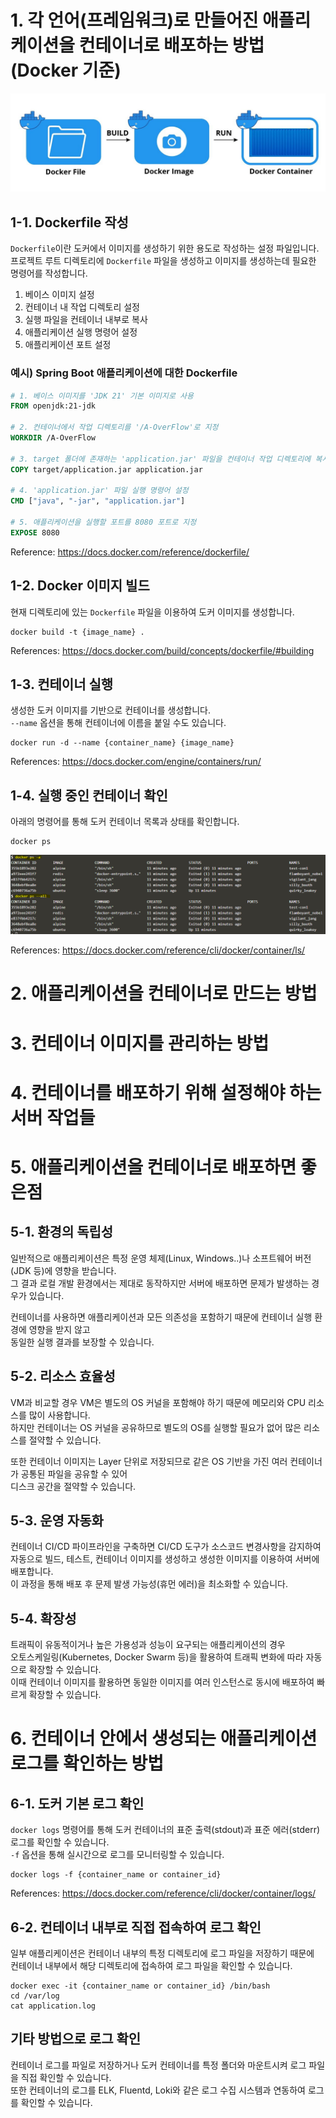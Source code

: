# 1. 각 언어(프레임워크)로 만들어진 애플리케이션을 컨테이너로 배포하는 방법 (Docker 기준)

![Container Deployment](../9_이미지/container_deployment.png)

## 1-1. Dockerfile 작성

`Dockerfile`이란 도커에서 이미지를 생성하기 위한 용도로 작성하는 설정 파일입니다.  
프로젝트 루트 디렉토리에 `Dockerfile` 파일을 생성하고 이미지를 생성하는데 필요한 명령어를 작성합니다.

1. 베이스 이미지 설정
2. 컨테이너 내 작업 디렉토리 설정
3. 실행 파일을 컨테이너 내부로 복사
4. 애플리케이션 실행 명령어 설정
5. 애플리케이션 포트 설정

### 예시) Spring Boot 애플리케이션에 대한 Dockerfile

``` dockerfile
# 1. 베이스 이미지를 'JDK 21' 기본 이미지로 사용
FROM openjdk:21-jdk

# 2. 컨테이너에서 작업 디렉토리를 '/A-OverFlow'로 지정
WORKDIR /A-OverFlow

# 3. target 폴더에 존재하는 'application.jar' 파일을 컨테이너 작업 디렉토리에 복사
COPY target/application.jar application.jar

# 4. 'application.jar' 파일 실행 명령어 설정
CMD ["java", "-jar", "application.jar"]

# 5. 애플리케이션을 실행할 포트를 8080 포트로 지정
EXPOSE 8080
```

Reference: https://docs.docker.com/reference/dockerfile/

## 1-2. Docker 이미지 빌드

현재 디렉토리에 있는 `Dockerfile` 파일을 이용하여 도커 이미지를 생성합니다.

```
docker build -t {image_name} .
```

References: https://docs.docker.com/build/concepts/dockerfile/#building

## 1-3. 컨테이너 실행

생성한 도커 이미지를 기반으로 컨테이너를 생성합니다.  
`--name` 옵션을 통해 컨테이너에 이름을 붙일 수도 있습니다.

```
docker run -d --name {container_name} {image_name}
```

References: https://docs.docker.com/engine/containers/run/

## 1-4. 실행 중인 컨테이너 확인

아래의 명령어를 통해 도커 컨테이너 목록과 상태를 확인합니다.

```
docker ps
```

![docker ps](../9_이미지/docker_ps.png)

References: https://docs.docker.com/reference/cli/docker/container/ls/

# 2. 애플리케이션을 컨테이너로 만드는 방법

# 3. 컨테이너 이미지를 관리하는 방법

# 4. 컨테이너를 배포하기 위해 설정해야 하는 서버 작업들

# 5. 애플리케이션을 컨테이너로 배포하면 좋은점

## 5-1. 환경의 독립성

일반적으로 애플리케이션은 특정 운영 체제(Linux, Windows..)나 소프트웨어 버전(JDK 등)에 영향을 받습니다.  
그 결과 로컬 개발 환경에서는 제대로 동작하지만 서버에 배포하면 문제가 발생하는 경우가 있습니다.

컨테이너를 사용하면 애플리케이션과 모든 의존성을 포함하기 때문에 컨테이너 실행 환경에 영향을 받지 않고  
동일한 실행 결과를 보장할 수 있습니다.

## 5-2. 리소스 효율성

VM과 비교할 경우 VM은 별도의 OS 커널을 포함해야 하기 때문에 메모리와 CPU 리소스를 많이 사용합니다.  
하지만 컨테이너는 OS 커널을 공유하므로 별도의 OS를 실행할 필요가 없어 많은 리소스를 절약할 수 있습니다.  

또한 컨테이너 이미지는 Layer 단위로 저장되므로 같은 OS 기반을 가진 여러 컨테이너가 공통된 파일을 공유할 수 있어  
디스크 공간을 절약할 수 있습니다.

## 5-3. 운영 자동화

컨테이너 CI/CD 파이프라인을 구축하면 CI/CD 도구가 소스코드 변경사항을 감지하여  
자동으로 빌드, 테스트, 컨테이너 이미지를 생성하고 생성한 이미지를 이용하여 서버에 배포합니다.  
이 과정을 통해 배포 후 문제 발생 가능성(휴먼 에러)을 최소화할 수 있습니다.

## 5-4. 확장성

트래픽이 유동적이거나 높은 가용성과 성능이 요구되는 애플리케이션의 경우  
오토스케일링(Kubernetes, Docker Swarm 등)을 활용하여 트래픽 변화에 따라 자동으로 확장할 수 있습니다.  
이때 컨테이너 이미지를 활용하면 동일한 이미지를 여러 인스턴스로 동시에 배포하여 빠르게 확장할 수 있습니다.

# 6. 컨테이너 안에서 생성되는 애플리케이션 로그를 확인하는 방법

## 6-1. 도커 기본 로그 확인

`docker logs` 명령어를 통해 도커 컨테이너의 표준 출력(stdout)과 표준 에러(stderr) 로그를 확인할 수 있습니다.  
`-f` 옵션을 통해 실시간으로 로그를 모니터링할 수 있습니다.

```
docker logs -f {container_name or container_id}
```

References: https://docs.docker.com/reference/cli/docker/container/logs/

## 6-2. 컨테이너 내부로 직접 접속하여 로그 확인

일부 애플리케이션은 컨테이너 내부의 특정 디렉토리에 로그 파일을 저장하기 때문에  
컨테이너 내부에서 해당 디렉토리에 접속하여 로그 파일을 확인할 수 있습니다.

```
docker exec -it {container_name or container_id} /bin/bash
cd /var/log
cat application.log
```

## 기타 방법으로 로그 확인

컨테이너 로그를 파일로 저장하거나 도커 컨테이너를 특정 폴더와 마운트시켜 로그 파일을 직접 확인할 수 있습니다.  
또한 컨테이너의 로그를 ELK, Fluentd, Loki와 같은 로그 수집 시스템과 연동하여 로그를 확인할 수 있습니다.
